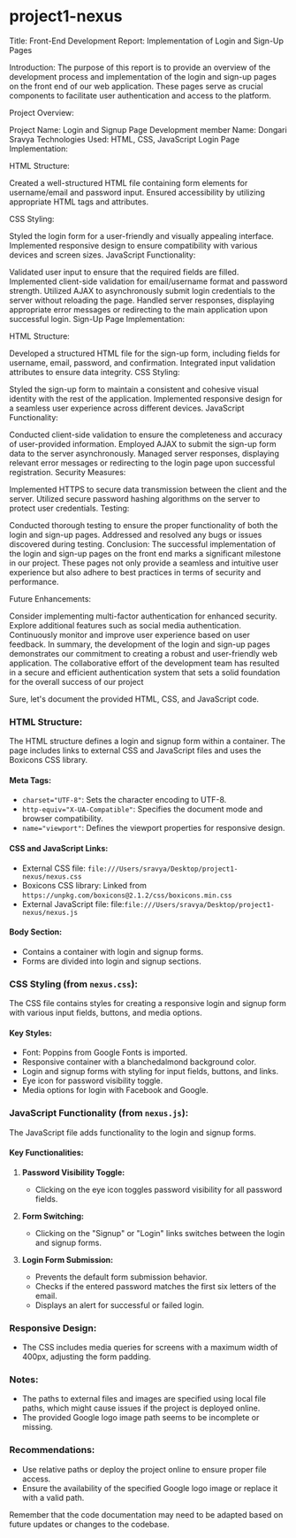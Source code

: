 # project1-nexus
Title: Front-End Development Report: Implementation of Login and Sign-Up Pages

Introduction: The purpose of this report is to provide an overview of the development process and implementation of the login and sign-up pages on the front end of our web application. These pages serve as crucial components to facilitate user authentication and access to the platform.

Project Overview:

Project Name: Login and Signup Page
Development member Name: Dongari Sravya
Technologies Used: HTML, CSS, JavaScript
Login Page Implementation:

HTML Structure:

Created a well-structured HTML file containing form elements for username/email and password input.
Ensured accessibility by utilizing appropriate HTML tags and attributes.

CSS Styling:

Styled the login form for a user-friendly and visually appealing interface.
Implemented responsive design to ensure compatibility with various devices and screen sizes.
JavaScript Functionality:

Validated user input to ensure that the required fields are filled.
Implemented client-side validation for email/username format and password strength.
Utilized AJAX to asynchronously submit login credentials to the server without reloading the page.
Handled server responses, displaying appropriate error messages or redirecting to the main application upon successful login.
Sign-Up Page Implementation:

HTML Structure:

Developed a structured HTML file for the sign-up form, including fields for username, email, password, and confirmation.
Integrated input validation attributes to ensure data integrity.
CSS Styling:

Styled the sign-up form to maintain a consistent and cohesive visual identity with the rest of the application.
Implemented responsive design for a seamless user experience across different devices.
JavaScript Functionality:

Conducted client-side validation to ensure the completeness and accuracy of user-provided information.
Employed AJAX to submit the sign-up form data to the server asynchronously.
Managed server responses, displaying relevant error messages or redirecting to the login page upon successful registration.
Security Measures:

Implemented HTTPS to secure data transmission between the client and the server.
Utilized secure password hashing algorithms on the server to protect user credentials.
Testing:

Conducted thorough testing to ensure the proper functionality of both the login and sign-up pages.
Addressed and resolved any bugs or issues discovered during testing.
Conclusion: The successful implementation of the login and sign-up pages on the front end marks a significant milestone in our project. These pages not only provide a seamless and intuitive user experience but also adhere to best practices in terms of security and performance.

Future Enhancements:

Consider implementing multi-factor authentication for enhanced security.
Explore additional features such as social media authentication.
Continuously monitor and improve user experience based on user feedback.
In summary, the development of the login and sign-up pages demonstrates our commitment to creating a robust and user-friendly web application. The collaborative effort of the development team has resulted in a secure and efficient authentication system that sets a solid foundation for the overall success of our project

Sure, let's document the provided HTML, CSS, and JavaScript code.

### HTML Structure:

The HTML structure defines a login and signup form within a container. The page includes links to external CSS and JavaScript files and uses the Boxicons CSS library.

#### Meta Tags:
- `charset="UTF-8"`: Sets the character encoding to UTF-8.
- `http-equiv="X-UA-Compatible"`: Specifies the document mode and browser compatibility.
- `name="viewport"`: Defines the viewport properties for responsive design.

#### CSS and JavaScript Links:
- External CSS file: `file:///Users/sravya/Desktop/project1-nexus/nexus.css`
- Boxicons CSS library: Linked from `https://unpkg.com/boxicons@2.1.2/css/boxicons.min.css`
- External JavaScript file: file:`file:///Users/sravya/Desktop/project1-nexus/nexus.js`


#### Body Section:
- Contains a container with login and signup forms.
- Forms are divided into login and signup sections.

### CSS Styling (from `nexus.css`):

The CSS file contains styles for creating a responsive login and signup form with various input fields, buttons, and media options.

#### Key Styles:
- Font: Poppins from Google Fonts is imported.
- Responsive container with a blanchedalmond background color.
- Login and signup forms with styling for input fields, buttons, and links.
- Eye icon for password visibility toggle.
- Media options for login with Facebook and Google.

### JavaScript Functionality (from `nexus.js`):

The JavaScript file adds functionality to the login and signup forms.

#### Key Functionalities:
1. **Password Visibility Toggle:**
   - Clicking on the eye icon toggles password visibility for all password fields.

2. **Form Switching:**
   - Clicking on the "Signup" or "Login" links switches between the login and signup forms.

3. **Login Form Submission:**
   - Prevents the default form submission behavior.
   - Checks if the entered password matches the first six letters of the email.
   - Displays an alert for successful or failed login.

### Responsive Design:
- The CSS includes media queries for screens with a maximum width of 400px, adjusting the form padding.

### Notes:
- The paths to external files and images are specified using local file paths, which might cause issues if the project is deployed online.
- The provided Google logo image path seems to be incomplete or missing.

### Recommendations:
- Use relative paths or deploy the project online to ensure proper file access.
- Ensure the availability of the specified Google logo image or replace it with a valid path.

Remember that the code documentation may need to be adapted based on future updates or changes to the codebase.
